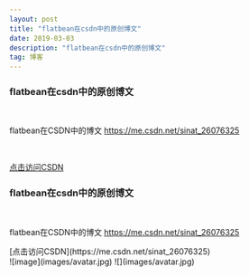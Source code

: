 ```yaml
---
layout: post
title: "flatbean在csdn中的原创博文"
date: 2019-03-03 
description: "flatbean在csdn中的原创博文"
tag: 博客 
---   
```


### flatbean在csdn中的原创博文
<br />

flatbean在CSDN中的博文  https://me.csdn.net/sinat_26076325
  
<br />

[点击访问CSDN](https://me.csdn.net/sinat_26076325) 


### flatbean在csdn中的原创博文
<br />

flatbean在CSDN中的博文  https://me.csdn.net/sinat_26076325
<p>

<p>
[点击访问CSDN](https://me.csdn.net/sinat_26076325) 

<br/>
![image](images/avatar.jpg)
![](images/avatar.jpg)


